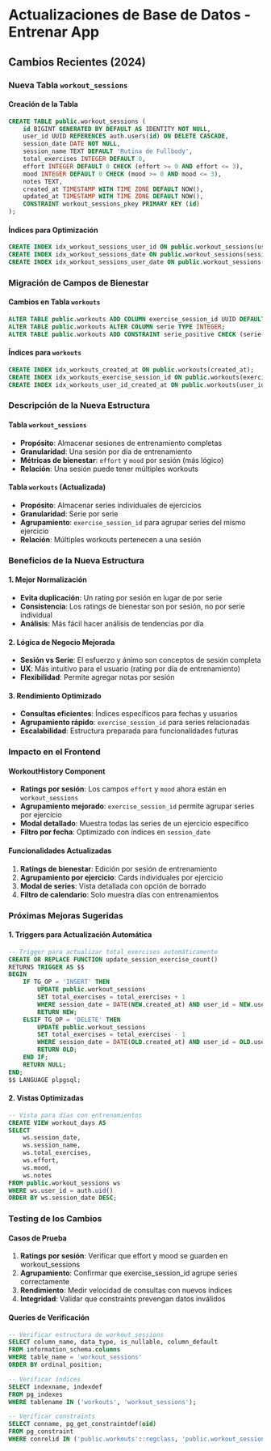 # Actualizaciones de Base de Datos - Entrenar App

## Cambios Recientes (2024)

### Nueva Tabla `workout_sessions`

#### Creación de la Tabla
```sql
CREATE TABLE public.workout_sessions (
    id BIGINT GENERATED BY DEFAULT AS IDENTITY NOT NULL,
    user_id UUID REFERENCES auth.users(id) ON DELETE CASCADE,
    session_date DATE NOT NULL,
    session_name TEXT DEFAULT 'Rutina de Fullbody',
    total_exercises INTEGER DEFAULT 0,
    effort INTEGER DEFAULT 0 CHECK (effort >= 0 AND effort <= 3),
    mood INTEGER DEFAULT 0 CHECK (mood >= 0 AND mood <= 3),
    notes TEXT,
    created_at TIMESTAMP WITH TIME ZONE DEFAULT NOW(),
    updated_at TIMESTAMP WITH TIME ZONE DEFAULT NOW(),
    CONSTRAINT workout_sessions_pkey PRIMARY KEY (id)
);
```

#### Índices para Optimización
```sql
CREATE INDEX idx_workout_sessions_user_id ON public.workout_sessions(user_id);
CREATE INDEX idx_workout_sessions_date ON public.workout_sessions(session_date);
CREATE INDEX idx_workout_sessions_user_date ON public.workout_sessions(user_id, session_date);
```

### Migración de Campos de Bienestar

#### Cambios en Tabla `workouts`
```sql
ALTER TABLE public.workouts ADD COLUMN exercise_session_id UUID DEFAULT gen_random_uuid();
ALTER TABLE public.workouts ALTER COLUMN serie TYPE INTEGER;
ALTER TABLE public.workouts ADD CONSTRAINT serie_positive CHECK (serie > 0);
```

#### Índices para `workouts`
```sql
CREATE INDEX idx_workouts_created_at ON public.workouts(created_at);
CREATE INDEX idx_workouts_exercise_session_id ON public.workouts(exercise_session_id);
CREATE INDEX idx_workouts_user_id_created_at ON public.workouts(user_id, created_at);
```

### Descripción de la Nueva Estructura

#### Tabla `workout_sessions`
- **Propósito**: Almacenar sesiones de entrenamiento completas
- **Granularidad**: Una sesión por día de entrenamiento
- **Métricas de bienestar**: `effort` y `mood` por sesión (más lógico)
- **Relación**: Una sesión puede tener múltiples workouts

#### Tabla `workouts` (Actualizada)
- **Propósito**: Almacenar series individuales de ejercicios
- **Granularidad**: Serie por serie
- **Agrupamiento**: `exercise_session_id` para agrupar series del mismo ejercicio
- **Relación**: Múltiples workouts pertenecen a una sesión

### Beneficios de la Nueva Estructura

#### 1. Mejor Normalización
- **Evita duplicación**: Un rating por sesión en lugar de por serie
- **Consistencia**: Los ratings de bienestar son por sesión, no por serie individual
- **Análisis**: Más fácil hacer análisis de tendencias por día

#### 2. Lógica de Negocio Mejorada
- **Sesión vs Serie**: El esfuerzo y ánimo son conceptos de sesión completa
- **UX**: Más intuitivo para el usuario (rating por día de entrenamiento)
- **Flexibilidad**: Permite agregar notas por sesión

#### 3. Rendimiento Optimizado
- **Consultas eficientes**: Índices específicos para fechas y usuarios
- **Agrupamiento rápido**: `exercise_session_id` para series relacionadas
- **Escalabilidad**: Estructura preparada para funcionalidades futuras

### Impacto en el Frontend

#### WorkoutHistory Component
- **Ratings por sesión**: Los campos `effort` y `mood` ahora están en `workout_sessions`
- **Agrupamiento mejorado**: `exercise_session_id` permite agrupar series por ejercicio
- **Modal detallado**: Muestra todas las series de un ejercicio específico
- **Filtro por fecha**: Optimizado con índices en `session_date`

#### Funcionalidades Actualizadas
1. **Ratings de bienestar**: Edición por sesión de entrenamiento
2. **Agrupamiento por ejercicio**: Cards individuales por ejercicio
3. **Modal de series**: Vista detallada con opción de borrado
4. **Filtro de calendario**: Solo muestra días con entrenamientos


### Próximas Mejoras Sugeridas

#### 1. Triggers para Actualización Automática
```sql
-- Trigger para actualizar total_exercises automáticamente
CREATE OR REPLACE FUNCTION update_session_exercise_count()
RETURNS TRIGGER AS $$
BEGIN
    IF TG_OP = 'INSERT' THEN
        UPDATE public.workout_sessions 
        SET total_exercises = total_exercises + 1
        WHERE session_date = DATE(NEW.created_at) AND user_id = NEW.user_id;
        RETURN NEW;
    ELSIF TG_OP = 'DELETE' THEN
        UPDATE public.workout_sessions 
        SET total_exercises = total_exercises - 1
        WHERE session_date = DATE(OLD.created_at) AND user_id = OLD.user_id;
        RETURN OLD;
    END IF;
    RETURN NULL;
END;
$$ LANGUAGE plpgsql;
```

#### 2. Vistas Optimizadas
```sql
-- Vista para días con entrenamientos
CREATE VIEW workout_days AS
SELECT 
    ws.session_date,
    ws.session_name,
    ws.total_exercises,
    ws.effort,
    ws.mood,
    ws.notes
FROM public.workout_sessions ws
WHERE ws.user_id = auth.uid()
ORDER BY ws.session_date DESC;
```

### Testing de los Cambios

#### Casos de Prueba
1. **Ratings por sesión**: Verificar que effort y mood se guarden en workout_sessions
2. **Agrupamiento**: Confirmar que exercise_session_id agrupe series correctamente
3. **Rendimiento**: Medir velocidad de consultas con nuevos índices
4. **Integridad**: Validar que constraints prevengan datos inválidos

#### Queries de Verificación
```sql
-- Verificar estructura de workout_sessions
SELECT column_name, data_type, is_nullable, column_default
FROM information_schema.columns
WHERE table_name = 'workout_sessions'
ORDER BY ordinal_position;

-- Verificar índices
SELECT indexname, indexdef
FROM pg_indexes
WHERE tablename IN ('workouts', 'workout_sessions');

-- Verificar constraints
SELECT conname, pg_get_constraintdef(oid)
FROM pg_constraint
WHERE conrelid IN ('public.workouts'::regclass, 'public.workout_sessions'::regclass);
```

